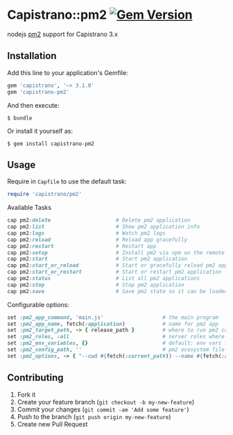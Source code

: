 # Capistrano::pm2 [![Gem Version](https://badge.fury.io/rb/capistrano-pm2.svg)](http://badge.fury.io/rb/capistrano-pm2)

nodejs [pm2](https://github.com/Unitech/pm2) support for Capistrano 3.x

## Installation

Add this line to your application's Gemfile:

```ruby
gem 'capistrano', '~> 3.1.0'
gem 'capistrano-pm2'
```

And then execute:

    $ bundle

Or install it yourself as:

    $ gem install capistrano-pm2

## Usage

Require in `Capfile` to use the default task:

```ruby
require 'capistrano/pm2'
```

Available Tasks
```ruby
cap pm2:delete                     # Delete pm2 application
cap pm2:list                       # Show pm2 application info
cap pm2:logs                       # Watch pm2 logs
cap pm2:reload                     # Reload app gracefully
cap pm2:restart                    # Restart app
cap pm2:setup                      # Install pm2 via npm on the remote host
cap pm2:start                      # Start pm2 application
cap pm2:start_or_reload            # Start or gracefully reload pm2 application
cap pm2:start_or_restart           # Start or restart pm2 application
cap pm2:status                     # List all pm2 applications
cap pm2:stop                       # Stop pm2 application
cap pm2:save                       # Save pm2 state so it can be loaded after restart
```

Configurable options:
```ruby
set :pm2_app_command, 'main.js'                   # the main program
set :pm2_app_name, fetch(:application)            # name for pm2 app
set :pm2_target_path, -> { release_path }         # where to run pm2 commands
set :pm2_roles, :all                              # server roles where pm2 runs on
set :pm2_env_variables, {}                        # default: env vars for pm2
set :pm2_config_path, ''                          # pm2 ecosystem file path
set :pm2_options, -> { "--cwd #{fetch(:current_path)} --name #{fetch(:application)}" } # options for pm2 CLI
```

## Contributing

1. Fork it
2. Create your feature branch (`git checkout -b my-new-feature`)
3. Commit your changes (`git commit -am 'Add some feature'`)
4. Push to the branch (`git push origin my-new-feature`)
5. Create new Pull Request
